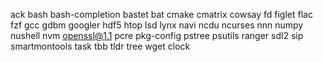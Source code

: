 ack
bash
bash-completion
bastet
bat
cmake
cmatrix
cowsay
fd
figlet
flac
fzf
gcc
gdbm
googler
hdf5
htop
lsd
lynx
navi
ncdu
ncurses
nnn
numpy
nushell
nvm
openssl@1.1
pcre
pkg-config
pstree
psutils
ranger
sdl2
sip
smartmontools
task
tbb
tldr
tree
wget
clock
